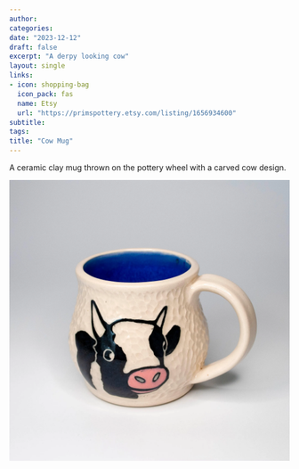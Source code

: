 ```yaml
---
author: 
categories:
date: "2023-12-12"
draft: false
excerpt: "A derpy looking cow"
layout: single
links:
- icon: shopping-bag
  icon_pack: fas
  name: Etsy
  url: "https://primspottery.etsy.com/listing/1656934600"
subtitle: 
tags:
title: "Cow Mug"
---
```

A ceramic clay mug thrown on the pottery wheel with a carved cow design.

![Cow Mug](featured.webp)
